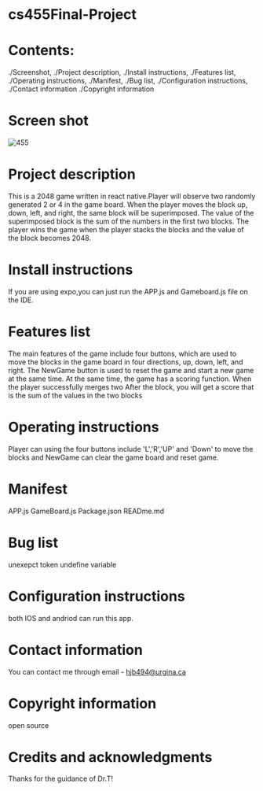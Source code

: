 # cs455Final-Project
# Contents:
 ./Screenshot,
 ./Project description,
 ./Install instructions,
 ./Features list,
 ./Operating instructions,
 ./Manifest,
 ./Bug list,
 ./Configuration instructions,
 ./Contact information
 ./Copyright information
# Screen shot
![455](https://user-images.githubusercontent.com/103437069/162877832-2706d9c8-ad6e-46eb-afcc-ef8901793bd4.png)
# Project description
This is a 2048 game written in react native.Player will observe two randomly generated 2 or 4 in the game board. When the player moves the block up, down, left, and right, the same block will be superimposed. The value of the superimposed block is the sum of the numbers in the first two blocks. The player wins the game when the player stacks the blocks and the value of the block becomes 2048.
# Install instructions
If you are using expo,you can just run the APP.js and Gameboard.js file on the IDE.
# Features list
The main features of the game include four buttons, which are used to move the blocks in the game board in four directions, up, down, left, and right. The NewGame button is used to reset the game and start a new game at the same time. At the same time, the game has a scoring function. When the player successfully merges two After the block, you will get a score that is the sum of the values in the two blocks
# Operating instructions
Player can using the four buttons include 'L','R','UP' and 'Down' to move the blocks and NewGame can clear the game board and reset game.
# Manifest
APP.js
GameBoard.js
Package.json
READme.md
# Bug list
unexepct token
undefine variable
# Configuration instructions
both IOS and andriod can run this app.
#  Contact information
You can contact me through email - hjb494@urgina.ca
#  Copyright information
open source
# Credits and acknowledgments
Thanks for the guidance of Dr.T!
